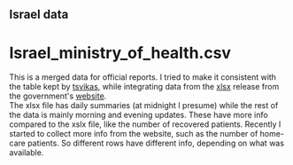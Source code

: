 ## Israel data
# Israel_ministry_of_health.csv
This is a merged data for official reports. I tried to make it consistent with the table kept by  [tsvikas](https://github.com/tsvikas/COVID-19-Israel-data/blob/master/daily_reports/total_cases.csv), while integrating data from the [xlsx](https://govextra.gov.il/media/16870/covid19-data-israel.xlsx) release from the government's [website](https://govextra.gov.il/ministry-of-health/corona/corona-virus/).<br>
The xlsx file has daily summaries (at midnight I presume) while the rest of the data is mainly morning and evening updates. These have more info compared to the xslx file, like the number of recovered patients. Recently I started to collect more info from the website, such as the number of home-care patients. So different rows have different info, depending on what was available.

